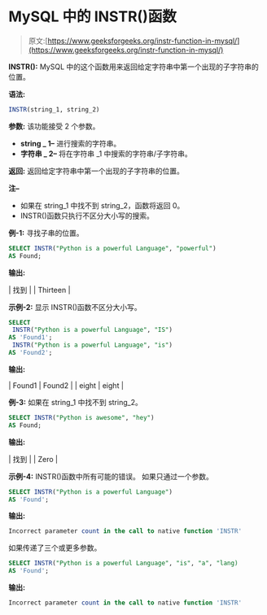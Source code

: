 # MySQL 中的 INSTR()函数

> 原文:[https://www.geeksforgeeks.org/instr-function-in-mysql/](https://www.geeksforgeeks.org/instr-function-in-mysql/)

**INSTR():**
MySQL 中的这个函数用来返回给定字符串中第一个出现的子字符串的位置。

**语法:**

```sql
INSTR(string_1, string_2)
```

**参数:**
该功能接受 2 个参数。

*   **string _ 1–**
    进行搜索的字符串。
*   **字符串 _ 2–**
    将在字符串 _1 中搜索的字符串/子字符串。

**返回:**
返回给定字符串中第一个出现的子字符串的位置。

**注–**

*   如果在 string_1 中找不到 string_2，函数将返回 0。
*   INSTR()函数只执行不区分大小写的搜索。

**例-1:**
寻找子串的位置。

```sql
SELECT INSTR("Python is a powerful Language", "powerful") 
AS Found;
```

**输出:**

| 找到 |
| Thirteen |

**示例-2:**
显示 INSTR()函数不区分大小写。

```sql
SELECT  
 INSTR("Python is a powerful Language", "IS") 
AS 'Found1';
 INSTR("Python is a powerful Language", "is") 
AS 'Found2';
```

**输出:**

| Found1 | Found2 |
| eight | eight |

**例-3:**
如果在 string_1 中找不到 string_2。

```sql
SELECT INSTR("Python is awesome", "hey") 
AS Found;
```

**输出:**

| 找到 |
| Zero |

**示例-4:**
INSTR()函数中所有可能的错误。
如果只通过一个参数。

```sql
SELECT INSTR("Python is a powerful Language") 
AS 'Found';
```

**输出:**

```sql
Incorrect parameter count in the call to native function 'INSTR'
```

如果传递了三个或更多参数。

```sql
SELECT INSTR("Python is a powerful Language", "is", "a", "lang) 
AS 'Found';
```

**输出:**

```sql
Incorrect parameter count in the call to native function 'INSTR'
```